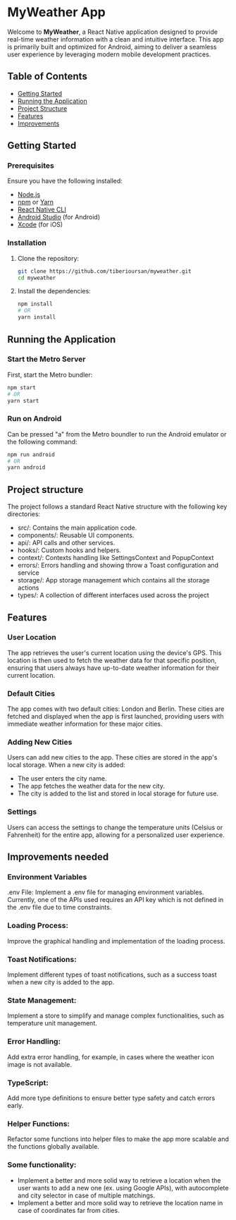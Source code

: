 # MyWeather App

Welcome to **MyWeather**, a React Native application designed to provide real-time weather information with a clean and intuitive interface. This app is primarily built and optimized for Android, aiming to deliver a seamless user experience by leveraging modern mobile development practices.


## Table of Contents

- [Getting Started](#getting-started)
- [Running the Application](#running-the-application)
- [Project Structure](#project-structure)
- [Features](#features)
- [Improvements](#improvements)


## Getting Started

### Prerequisites

Ensure you have the following installed:

- [Node.js](https://nodejs.org/)
- [npm](https://www.npmjs.com/) or [Yarn](https://yarnpkg.com/)
- [React Native CLI](https://reactnative.dev/docs/environment-setup)
- [Android Studio](https://developer.android.com/studio) (for Android)
- [Xcode](https://developer.apple.com/xcode/) (for iOS)

### Installation

1. Clone the repository:

    ```sh
    git clone https://github.com/tiberioursan/myweather.git
    cd myweather
    ```

2. Install the dependencies:

    ```sh
    npm install
    # OR
    yarn install
    ```


## Running the Application

### Start the Metro Server

First, start the Metro bundler:

```sh
npm start
# OR
yarn start
```

### Run on Android

Can be pressed "a" from the Metro boundler to run the Android emulator or the following command:

```sh
npm run android
# OR
yarn android
```


## Project structure
The project follows a standard React Native structure with the following key directories:

- src/: Contains the main application code.
- components/: Reusable UI components.
- api/: API calls and other services.
- hooks/: Custom hooks and helpers.
- context/: Contexts handling like SettingsContext and PopupContext
- errors/: Errors handling and showing throw a Toast configuration and service
- storage/: App storage management which contains all the storage actions
- types/: A collection of different interfaces used across the project


## Features

### User Location
The app retrieves the user's current location using the device's GPS. This location is then used to fetch the weather data for that specific position, ensuring that users always have up-to-date weather information for their current location.

### Default Cities
The app comes with two default cities: London and Berlin. These cities are fetched and displayed when the app is first launched, providing users with immediate weather information for these major cities.

### Adding New Cities
Users can add new cities to the app. These cities are stored in the app's local storage. When a new city is added:

 - The user enters the city name.
 - The app fetches the weather data for the new city.
 - The city is added to the list and stored in local storage for future use.
   
### Settings
Users can access the settings to change the temperature units (Celsius or Fahrenheit) for the entire app, allowing for a personalized user experience.


## Improvements needed

### Environment Variables
.env File: Implement a .env file for managing environment variables. Currently, one of the APIs used requires an API key which is not defined in the .env file due to time constraints.
### Loading Process:
Improve the graphical handling and implementation of the loading process.
### Toast Notifications:
Implement different types of toast notifications, such as a success toast when a new city is added to the app.
### State Management:
Implement a store to simplify and manage complex functionalities, such as temperature unit management.
### Error Handling:
Add extra error handling, for example, in cases where the weather icon image is not available.
### TypeScript:
Add more type definitions to ensure better type safety and catch errors early.
### Helper Functions:
Refactor some functions into helper files to make the app more scalable and the functions globally available.
### Some functionality:
- Implement a better and more solid way to retrieve a location when the user wants to add a new one (ex. using Google APIs), with autocomplete and city selector in case of multiple matchings.
- Implement a better and more solid way to retrieve the location name in case of coordinates far from cities.



